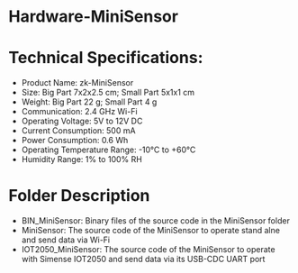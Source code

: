 # Hardware-MiniSensor

# Technical Specifications:
- Product Name: zk-MiniSensor
- Size: Big Part 7x2x2.5 cm; Small Part 5x1x1 cm
- Weight: Big Part 22 g; Small Part 4 g
- Communication: 2.4 GHz Wi-Fi
- Operating Voltage: 5V to 12V DC
- Current Consumption: 500 mA
- Power Consumption: 0.6 Wh
- Operating Temperature Range: -10°C to +60°C
- Humidity Range: 1% to 100% RH

# Folder Description
- BIN_MiniSensor: Binary files of the source code in the MiniSensor folder
- MiniSensor: The source code of the MiniSensor to operate stand alne and send data via Wi-Fi
- IOT2050_MiniSensor: The source code of the MiniSensor to operate with Simense IOT2050 and send data via its USB-CDC UART port 
